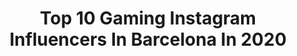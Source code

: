 ---
title: Top 10 Gaming Instagram Influencers In Barcelona In 2020
description: >-
  Find top gaming Instagram influencers in Barcelona in 2020. Most popular hashtags: #gaming #barcelona #videogames #gamer.
platform: Instagram
profiles:
  - username: "marcnietoo"
    fullname: >-
      MarcNieto Brand
    location: "Spain"
    followers: 20189
    engagement: 733
    commentsToLikes: 0.182343
    avatar: "https://scontent-ams4-1.cdninstagram.com/v/t51.2885-19/s320x320/19227006_361613410903411_7975150177226850304_a.jpg?_nc_ht=scontent-ams4-1.cdninstagram.com&_nc_ohc=N4nWQZQX4ccAX--YEEr&oh=0e638813a9b94115d0a553f36112a322&oe=5EB7F9CC"
    verified: false
    hashtags: "#landers, #esports, #gaming, #pizzalovers"
  - username: "samumxx"
    fullname: >-
      🥀SAMUEL IBÁÑEZ🥀
    location: "Spain"
    followers: 12690
    engagement: 2048
    commentsToLikes: 0.023221
    avatar: "https://scontent-lhr8-1.cdninstagram.com/v/t51.2885-19/s320x320/67514259_382879769094879_8181439449318555648_n.jpg?_nc_ht=scontent-lhr8-1.cdninstagram.com&_nc_ohc=eeOi-TvvhSQAX_ABk-D&oh=d2d7beecd9721bc29f2b0b537658df3f&oe=5EBA2B4C"
    verified: false
    hashtags: "#ride, #lilyatchy, #undialedtv, #scooterboy"
  - username: "masyebra"
    fullname: >-
      Adolfo Masyebra
    location: "Spain"
    followers: 19892
    engagement: 294
    commentsToLikes: 0.115648
    avatar: "https://scontent-lhr8-1.cdninstagram.com/v/t51.2885-19/s320x320/37185720_810542732485283_4954196874165747712_n.jpg?_nc_ht=scontent-lhr8-1.cdninstagram.com&_nc_ohc=EPkQUq_vPUsAX-6bYRP&oh=86eb5f5c17761b85df81bbd4496b90bd&oe=5EBCA1D7"
    verified: false
    hashtags: "#xmen, #gaminghouse, #street, #mentalism"
  - username: "majesenmoto"
    fullname: >-
      Majes en Moto
    location: "Spain"
    followers: 171750
    engagement: 1726
    commentsToLikes: 0.010801
    avatar: "https://scontent-bos3-1.cdninstagram.com/v/t51.2885-19/s150x150/19764365_147100865850676_5550510361175654400_a.jpg?_nc_ht=scontent-bos3-1.cdninstagram.com&_nc_ohc=dHSo_GOtOS4AX_5TKWm&oh=372ff97bd6ccb505bdfbd2badda78ef3&oe=5EBBF920"
    verified: false
    hashtags: "#napalm, #gopoor, #isabellacatolica, #offroad"
  - username: "asdfmariely"
    fullname: >-
      Mariely | Belleza Y Arte 🖤
    location: "Spain"
    followers: 10931
    engagement: 511
    commentsToLikes: 0.029663
    avatar: "https://scontent-ams4-1.cdninstagram.com/v/t51.2885-19/s320x320/88914932_643256139742305_7507583896897191936_n.jpg?_nc_ht=scontent-ams4-1.cdninstagram.com&_nc_ohc=KT1icZ2liCkAX_BnPOB&oh=0d8d6d50e86a8986c1aa5f809c789c88&oe=5EB60134"
    verified: false
    hashtags: "#barandorrabarcelona, #goodmorning, #nerds, #eating"
  - username: "luciasainzp"
    fullname: >-
      Lucía Sainz
    location: "Spain"
    followers: 25093
    engagement: 281
    commentsToLikes: 0.031323
    avatar: "https://scontent-amt2-1.cdninstagram.com/v/t51.2885-19/s320x320/89068883_800672073786301_8099912496070000640_n.jpg?_nc_ht=scontent-amt2-1.cdninstagram.com&_nc_ohc=QfdoWbv6XD0AX9KMXn0&oh=318a8c45aef77ad385a5846fb37a4e5b&oe=5EB9DB80"
    verified: true
    hashtags: "#playing, #staypositive, #cruzrojaespa, #lunch"
  - username: "antonraider_"
    fullname: >-
      Aɴᴛᴏɴ Rᴀɪᴅᴇʀ
    location: "Spain"
    followers: 11648
    engagement: 1537
    commentsToLikes: 0.058943
    avatar: "https://scontent-bos3-1.cdninstagram.com/v/t51.2885-19/s320x320/41514205_2125644017683879_7431649437744627712_n.jpg?_nc_ht=scontent-bos3-1.cdninstagram.com&_nc_ohc=USGY_exQjesAX_VZrS0&oh=b03329d869f4c7f436010886d3592ef1&oe=5EBA2F3C"
    verified: false
    hashtags: "#roomgamer, #playingvideogames, #gamerwoman, #staysafe"
  - username: "papisosa0"
    fullname: >-
      PapiSosa
    location: "Spain"
    followers: 18004
    engagement: 636
    commentsToLikes: 0.052217
    avatar: "https://scontent-ams4-1.cdninstagram.com/v/t51.2885-19/s320x320/70421121_408082143222745_6054044166520832000_n.jpg?_nc_ht=scontent-ams4-1.cdninstagram.com&_nc_ohc=lLaCQDShbI4AX8g1_Xx&oh=55b4232602d7c132bfda1ac3c84db0cd&oe=5EBB4FFE"
    verified: false
    hashtags: "#league10, #lppexperience, #gamer, #leagueoflegends"
  - username: "kironyt"
    fullname: >-
      KIRON
    location: "Spain"
    followers: 85453
    engagement: 319
    commentsToLikes: 0.020818
    avatar: "https://scontent-lhr8-1.cdninstagram.com/v/t51.2885-19/s320x320/75375734_554691138691566_3237873959240204288_n.jpg?_nc_ht=scontent-lhr8-1.cdninstagram.com&_nc_ohc=wsMb0XP5bbYAX8UvC9M&oh=21f79101390fadb5ba4b723aefbc53f3&oe=5EBC05C3"
    verified: false
    hashtags: "#jaleito, #meteoragreece, #wildgosnow, #feliza"
  - username: "charlynighter"
    fullname: >-
      Charly
    location: "Spain"
    followers: 34293
    engagement: 426
    commentsToLikes: 0.105961
    avatar: "https://scontent-ams4-1.cdninstagram.com/v/t51.2885-19/s320x320/30077552_1707327636016246_2759472348301099008_n.jpg?_nc_ht=scontent-ams4-1.cdninstagram.com&_nc_ohc=9p57dU1MNsgAX8BDuPF&oh=ed7e9255a36c1c41a31c5dd601a3384c&oe=5EB83072"
    verified: false
    hashtags: "#look, #twitchcon, #pompeya, #epicgames"
---